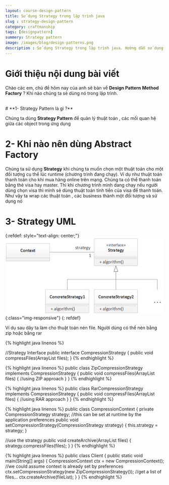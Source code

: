 ```yaml
---
layout: course-design-pattern
title: Sử dụng Strategy trong lập trình java
slug : strategy-design-pattern
category: craftmanship
tags: [designpattern]
summery: Strategy pattern
image: /images/blog/design-patterns.png
description : Sử dụng Strategy trong lập trình java. Hướng dẫn sử dụng Strategy factory trong học lập trình java thông qua các ví dụ. Hiểu nguyên lý  khi nào sử dụng Strategy factory trong lập trình.
---
```


# **Giới thiệu nội dung bài viết**

Chào các em, chủ đề hôm nay của anh sẽ bàn về <b>Design Pattern</b> <b>Method Factory</b> ? Khi nào chúng ta sẽ dùng nó trong lập trình.

<br>
# **1- Strategy Pattern là gì ?**

Chúng ta dùng <b>Strategy Pattern</b> để quản lý thuật toán , các mối quan hệ giữa các object trong ứng dụng

# **2- Khi nào nên dùng Abstract Factory**

Chúng ta sử dụng <b>Strategy</b> khi chúng ta muốn chọn một thuật toán cho một đối tượng cụ thể lúc runtime (chương trình đang chạy). Ví dụ như thuật toán thanh toán cho khi mua hàng online trên mạng. Chúng ta có thể thanh toán bằng thẻ visa hay master. Thì khi chương trình mình dang chạy nếu người dùng chọn visa thì mình sẽ dùng thuật toán tính tiền của visa để thanh toán. Như vậy ta wrap các thuật toán , các business thành một đối tượng và sử dụng nó


# **3- Strategy UML**

{:refdef: style="text-align: center;"}
![Method Strategy ](/images/post/designpattern/strategyuml.png){:class="img-responsive"}
{: refdef}

Ví dụ sau dây ta làm cho thuật toán nén file. Người dùng có thể nén bằng zip hoặc bằng rar

{% highlight java  linenos %}

//Strategy Interface
public interface CompressionStrategy {
  public void compressFiles(ArrayList<File> files);
}
{% endhighlight %}

{% highlight java  linenos %}
public class ZipCompressionStrategy implements CompressionStrategy {
  public void compressFiles(ArrayList<File> files) {
    //using ZIP approach
  }
}
{% endhighlight %}

{% highlight java  linenos %}
public class RarCompressionStrategy implements CompressionStrategy {
  public void compressFiles(ArrayList<File> files) {
    //using RAR approach
  }
}
{% endhighlight %}

{% highlight java  linenos %}
public class CompressionContext {
  private CompressionStrategy strategy;
  //this can be set at runtime by the application preferences
  public void setCompressionStrategy(CompressionStrategy strategy) {
    this.strategy = strategy;
  }
  
  //use the strategy
  public void createArchive(ArrayList<File> files) {
    strategy.compressFiles(files);
  }
}
{% endhighlight %}

{% highlight java  linenos %}
public class Client {
  public static void main(String[] args) {
    CompressionContext ctx = new CompressionContext();
    //we could assume context is already set by preferences
    ctx.setCompressionStrategy(new ZipCompressionStrategy());
    //get a list of files...
    ctx.createArchive(fileList);
  }
}
{% endhighlight %}